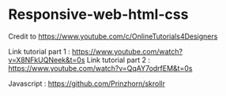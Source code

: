 # Responsive-web-html-css

Credit to https://www.youtube.com/c/OnlineTutorials4Designers

Link tutorial part 1 : https://www.youtube.com/watch?v=X8NFkUQNeek&t=0s
Link tutorial part 2 : https://www.youtube.com/watch?v=QqAY7odrfEM&t=0s

Javascript : https://github.com/Prinzhorn/skrollr
